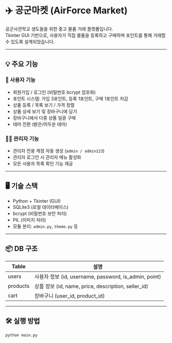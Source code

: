 # ✈️ 공군마켓 (AirForce Market)

공군사관학교 생도들을 위한 중고 물품 거래 플랫폼입니다.  
Tkinter GUI 기반으로, 사용자가 직접 물품을 등록하고 구매하며 포인트를 통해 거래할 수 있도록 설계되었습니다.

---

## 💡 주요 기능

### 👤 사용자 기능
- 회원가입 / 로그인 (비밀번호 bcrypt 암호화)
- 포인트 시스템: 가입 3포인트, 등록 1포인트, 구매 1포인트 차감
- 상품 등록 / 목록 보기 / 가격 정렬
- 상품 상세 보기 및 장바구니에 담기
- 장바구니에서 다중 상품 일괄 구매
- 테마 전환 (밝은/어두운 테마)

### 👨‍✈️ 관리자 기능
- 관리자 전용 계정 자동 생성 (`admin / admin123`)
- 관리자 로그인 시 관리자 메뉴 활성화
- 모든 사용자 목록 확인 기능 제공

---

## 🖥️ 기술 스택

- Python + Tkinter (GUI)
- SQLite3 (로컬 데이터베이스)
- bcrypt (비밀번호 보안 처리)
- PIL (이미지 처리)
- 모듈 분리: `admin.py`, `theme.py` 등

---

## 📦 DB 구조

| Table | 설명 |
|-------|------|
| users | 사용자 정보 (id, username, password, is_admin, point) |
| products | 상품 정보 (id, name, price, description, seller_id) |
| cart | 장바구니 (user_id, product_id) |

---

## 🛠️ 실행 방법

```bash
python main.py
